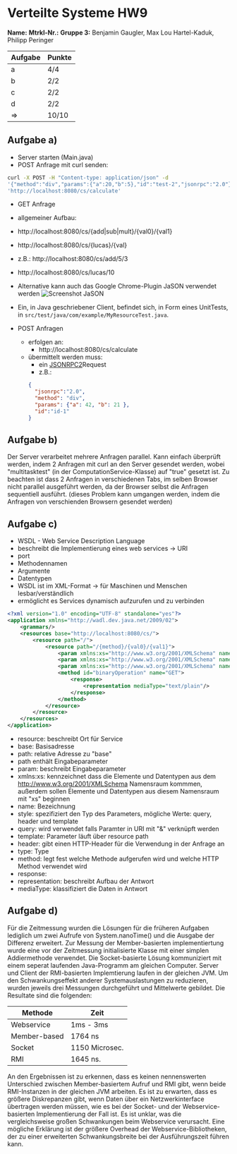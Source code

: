 # Verteilte Systeme HW9
**Name:**
**Mtrkl-Nr.:**
**Gruppe 3:**  Benjamin Gaugler, Max Lou Hartel-Kaduk, Philipp Peringer

Aufgabe         | Punkte
  ------------- | -------------
     a          | 4/4
     b          | 2/2
     c          | 2/2
     d          | 2/2
=>              | 10/10
## Aufgabe a)
- Server starten (Main.java)
- POST Anfrage mit curl senden:
```bash
curl -X POST -H "Content-type: application/json" -d
'{"method":"div","params":{"a":20,"b":5},"id":"test-2","jsonrpc":"2.0"}'
'http://localhost:8080/cs/calculate'
```
- GET Anfrage
 - allgemeiner Aufbau:
  - http://localhost:8080/cs/{add|sub|mult}/{val0}/{val1}
  - http://localhost:8080/cs/{lucas}/{val}
 - z.B.: http://localhost:8080/cs/add/5/3
 - http://localhost:8080/cs/lucas/10


- Alternative kann auch das Google Chrome-Plugin JaSON verwendet werden
![Screenshot JaSON](JaSON.png)

- Ein, in Java geschriebener Client, befindet sich, in Form eines UnitTests, in `src/test/java/com/example/MyResourceTest.java`.

- POST Anfragen
  - erfolgen an:
    - http://localhost:8080/cs/calculate
  - übermittelt werden muss:
    - ein [JSONRPC2][jsonrpc2]Request
    - z.B.:
    ```json
    {
      "jsonrpc":"2.0",
      "method": "div",
      "params": {"a": 42, "b": 21 },
      "id":"id-1"
    }
    ```

## Aufgabe b)

Der Server verarbeitet mehrere Anfragen parallel. Kann einfach überprüft werden, indem 2 Anfragen mit curl an den Server gesendet werden, wobei "multitasktest" (in der ComputationService-Klasse) auf "true" gesetzt ist.
Zu beachten ist dass 2 Anfragen in verschiedenen Tabs, im selben Browser nicht parallel ausgeführt werden, da der Browser selbst die Anfragen sequentiell ausführt. (dieses Problem kann umgangen werden, indem die Anfragen von verschienden Browsern gesendet werden)

## Aufgabe c)

- WSDL - Web Service Description Language
- beschreibt die Implementierung eines web services -> URI
 - port
 - Methodennamen
 - Argumente
 - Datentypen
- WSDL ist im XML-Format -> für Maschinen und Menschen lesbar/verständlich
 - ermöglicht es Services dynamisch aufzurufen und zu verbinden

```xml
<?xml version="1.0" encoding="UTF-8" standalone="yes"?>
<application xmlns="http://wadl.dev.java.net/2009/02">
    <grammars/>
    <resources base="http://localhost:8080/cs/">
        <resource path="/">
            <resource path="/{method}/{val0}/{val1}">
                <param xmlns:xs="http://www.w3.org/2001/XMLSchema" name="val0" style="template" type="xs:int"/>
                <param xmlns:xs="http://www.w3.org/2001/XMLSchema" name="val1" style="template" type="xs:int"/>
                <param xmlns:xs="http://www.w3.org/2001/XMLSchema" name="method" style="template" type="xs:string"/>
                <method id="binaryOperation" name="GET">
                    <response>
                        <representation mediaType="text/plain"/>
                    </response>
                </method>
            </resource>
        </resource>
    </resources>
</application>

```
- resource: beschreibt Ort für Service
 - base: Basisadresse
 - path: relative Adresse zu "base"
  - path enthält Eingabeparameter
- param: beschreibt Eingabeparameter
 - xmlns:xs: kennzeichnet dass die Elemente und Datentypen aus dem http://www.w3.org/2001/XMLSchema Namensraum kommmen, außerdem sollen Elemente und Datentypen aus diesem Namensraum mit "xs" beginnen
 - name: Bezeichnung
 - style: spezifiziert den Typ des Parameters, mögliche Werte: query, header und template
  - query: wird verwendet falls Paramter in URI mit "&" verknüpft werden
  - template: Parameter läuft über resource path
  - header: gibt einen HTTP-Header für die Verwendung in der Anfrage an
 - type: Type
- method: legt fest welche Methode aufgerufen wird und welche HTTP Method verwendet wird
 - response:
  - representation: beschreibt Aufbau der Antwort
   - mediaType: klassifiziert die Daten in Antwort


## Aufgabe d)

Für die Zeitmessung wurden die Lösungen für die früheren Aufgaben lediglich um zwei Aufrufe von System.nanoTime() und die Ausgabe der Differenz erweitert. Zur Messung der Member-basierten implementiertung wurde eine vor der Zeitmessung initialisierte Klasse mit einer simplen Addiermethode verwendet. Die Socket-basierte Lösung kommuniziert mit einem seperat laufenden Java-Programm am gleichen Computer. Server und Client der RMI-basierten Implemtierung laufen in der gleichen JVM. Um den Schwankungseffekt anderer Systemauslastungen zu reduzieren, wurden jeweils drei Messungen durchgeführt und Mittelwerte gebildet.  Die Resultate sind die folgenden:

Methode    |   Zeit
-----------|-----------
Webservice |  1ms - 3ms
Member-based| 1764 ns
Socket| 1150 Microsec.
RMI | 1645 ns.


An den Ergebnissen ist zu erkennen, dass es keinen nennenswerten Unterschied zwischen Member-basiertem Aufruf und RMI gibt, wenn beide RMI-Instanzen in der gleichen JVM arbeiten. Es ist zu erwarten, dass es größere Diskrepanzen gibt, wenn Daten über ein Netzwerkinterface übertragen werden müssen, wie es bei der Socket- und der Webservice-basierten Implementierung der Fall ist. Es ist unklar, was die vergleichsweise großen Schwankungen beim Webservice verursacht. Eine mögliche Erklärung ist der größere Overhead der Webservice-Bibliotheken, der zu einer erweiterten Schwankungsbreite bei der Ausführungszeit führen kann.


[jsonrpc2]: http://www.jsonrpc.org/specification
